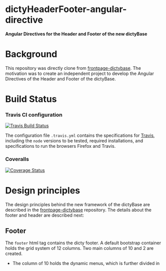 dictyHeaderFooter-angular-directive
===================================

__Angular Directives for the Header and Footer of the new dictyBase__

# Background

This repository was directly clone from [frontpage-dictybase](https://github.com/dictyBase/frontpage-dictybase). The motivation was to create an independent project to develop the Angular Directives of the Header and Footer of the dictyBase.

# Build Status

### Travis CI configuration
[![Travis Build Status](https://travis-ci.org/dictyBase/dictyHeaderFooter-Angular-Directive.svg?branch=develop)](https://travis-ci.org/dictyBase/dictyHeaderFooter-Angular-Directive)

The configuration file `.travis.yml` contains the specifications for [Travis](https://travis-ci.org/), including the `node` versions to be tested, required installations, and specifications to run the browsers Firefox and Travis. 

### Coveralls
[![Coverage Status](https://img.shields.io/coveralls/dictyBase/dictyHeaderFooter-Angular-Directive.svg)](https://coveralls.io/r/dictyBase/dictyHeaderFooter-Angular-Directive)

# Design principles

The design principles behind the new framework of the dictyBase are described in the [frontpage-dictybase](https://github.com/dictyBase/frontpage-dictybase) repository. The details about the footer and header are described next:

## Footer

The `footer` html tag contains the dicty footer. A default bootstrap container holds the grid system of 12 columns. Two main columns of 10 and 2 are created.

- The column of 10 holds the dynamic menus, which is further divided in 
